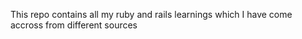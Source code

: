 This repo contains all my ruby and rails learnings which I have come accross from different sources
